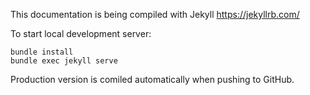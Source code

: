 
This documentation is being compiled with Jekyll
https://jekyllrb.com/

To start local development server:
```
bundle install
bundle exec jekyll serve
```

Production version is comiled automatically when pushing to GitHub.